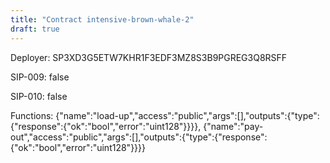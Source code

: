```yaml
---
title: "Contract intensive-brown-whale-2"
draft: true
---
```

Deployer: SP3XD3G5ETW7KHR1F3EDF3MZ8S3B9PGREG3Q8RSFF

SIP-009: false

SIP-010: false

Functions:
{"name":"load-up","access":"public","args":[],"outputs":{"type":{"response":{"ok":"bool","error":"uint128"}}}}, {"name":"pay-out","access":"public","args":[],"outputs":{"type":{"response":{"ok":"bool","error":"uint128"}}}}
